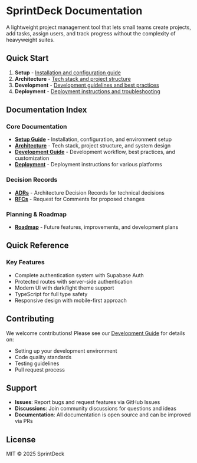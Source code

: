# SprintDeck Documentation

A lightweight project management tool that lets small teams create projects, add tasks, assign users, and track progress without the complexity of heavyweight suites.

## Quick Start

1. **Setup** - [Installation and configuration guide](setup.md)
2. **Architecture** - [Tech stack and project structure](architecture.md)
3. **Development** - [Development guidelines and best practices](development.md)
4. **Deployment** - [Deployment instructions and troubleshooting](deployment.md)

## Documentation Index

### Core Documentation
- **[Setup Guide](setup.md)** - Installation, configuration, and environment setup
- **[Architecture](architecture.md)** - Tech stack, project structure, and system design
- **[Development Guide](development.md)** - Development workflow, best practices, and customization
- **[Deployment](deployment.md)** - Deployment instructions for various platforms

### Decision Records
- **[ADRs](adrs/)** - Architecture Decision Records for technical decisions
- **[RFCs](rfcs/)** - Request for Comments for proposed changes

### Planning & Roadmap
- **[Roadmap](roadmap.md)** - Future features, improvements, and development plans

## Quick Reference

### Key Features
- Complete authentication system with Supabase Auth
- Protected routes with server-side authentication
- Modern UI with dark/light theme support
- TypeScript for full type safety
- Responsive design with mobile-first approach

## Contributing

We welcome contributions! Please see our [Development Guide](development.md) for details on:

- Setting up your development environment
- Code quality standards
- Testing guidelines
- Pull request process

## Support

- **Issues**: Report bugs and request features via GitHub Issues
- **Discussions**: Join community discussions for questions and ideas
- **Documentation**: All documentation is open source and can be improved via PRs

## License

MIT © 2025 SprintDeck
